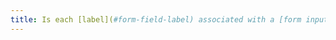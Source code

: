 ```yaml
---
title: Is each [label](#form-field-label) associated with a [form input field](#form-input-field) relevant (excluding special cases)?
---
```


